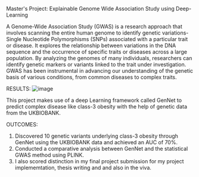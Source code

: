  Master's Project: Explainable Genome Wide Association Study using Deep-Learning

A Genome-Wide Association Study (GWAS) is a research approach that involves scanning the entire human genome to identify genetic variations- Single Nucleotide Polymorphisms (SNPs) associated with a particular trait or disease. It explores the relationship between variations in the DNA sequence and the occurrence of specific traits or diseases across a large population. By analyzing the genomes of many individuals, researchers can identify genetic markers or variants linked to the trait under investigation. 
GWAS has been instrumental in advancing our understanding of the genetic basis of various conditions, from common diseases to complex traits.


RESULTS:
![image](https://github.com/anithakp21/Explainable-GWAS-using-Deep-Learning/assets/144489823/a3a2d28e-d355-49ce-a0a6-6361f8edc7f7)


This project makes use of a deep Learning framework called GenNet to predict complex disease like class-3 obesity with the help of genetic data from the UKBIOBANK.

OUTCOMES:
1. Discovered 10 genetic variants underlying class-3 obesity through GenNet using the UKBIOBANK data and achieved an AUC of 70%.
2. Conducted a comparative analysis between GenNet and the statistical GWAS method using PLINK.
3. I also scored distinction in my final project submission for my project implememtation, thesis writing and and also in the viva.
